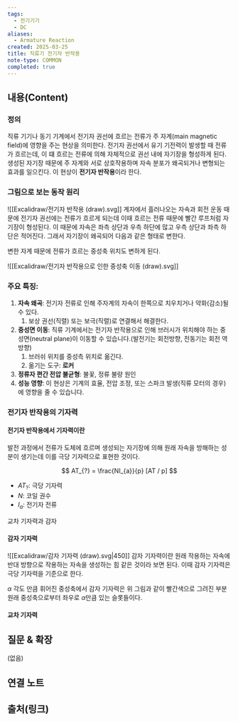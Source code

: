 ```yaml
---
tags:
  - 전기기기
  - DC
aliases:
  - Armature Reaction
created: 2025-03-25
title: 직류기 전기자 반작용
note-type: COMMON
completed: true
---
```


## 내용(Content)

### 정의

직류 기기나 동기 기계에서 전기자 권선에 흐르는 전류가 주 자계(main magnetic field)에 영향을 주는 현상을 의미한다. 전기자 권선에서 유기 기전력이 발생할 때 전류가 흐르는데, 이 떄 흐르는 전류에 의해 자체적으로 권선 내에 자기장을 형성하게 된다. 생성된 자기장 때문에 주 자계와 서로 상호작용하며 자속 분포가 왜곡되거나 변형되는 효과를 일으킨다. 이 현상이 **전기자 반작용**이라 한다.


### 그림으로 보는 동작 원리

![[Excalidraw/전기자 반작용 (draw).svg]]
계자에서 흘러나오는 자속과 회전 운동 때문에 전기자 권선에는 전류가 흐르게 되는데 이때 흐르는 전류 때문에 빨간 루프처럼 자기장이 형성된다. 이 때문에 자속은 좌측 상단과 우측 하단에 많고 우측 상단과 좌측 하단은 적어진다. 그래서 자기장이 왜곡되어 다음과 같은 형태로 변한다.

변한 자계 때문에 전류가 흐르는 중성축 위치도 변하게 된다.

![[Excalidraw/전기자 반작용으로 인한 중성축 이동 (draw).svg]]

### 주요 특징:

1. **자속 왜곡**: 전기자 전류로 인해 주자계의 자속이 한쪽으로 치우치거나 약화(감소)될 수 있다.
	1. 보상 권선(직렬) 또는 보극(직렬)로 연결해서 해결한다.
2. **중성면 이동**: 직류 기계에서는 전기자 반작용으로 인해 브러시가 위치해야 하는 중성면(neutral plane)이 이동할 수 있습니다.(발전기는 회전방향, 전동기는 회전 역방향)
	1. 브러쉬 위치를 중성측 위치로 옮긴다.
	2. 옮기는 도구: **로커**
3. **정류자 편간 전압 불균형**: 불꽃, 정류 불량 원인
4. **성능 영향**: 이 현상은 기계의 효율, 전압 조정, 또는 스파크 발생(직류 모터의 경우)에 영향을 줄 수 있습니다.

### 전기자 반작용의 기자력
#### 전기자 반작용에서 기자력이란

발전 과정에서 전류가 도체에 흐르며 생성되는 자기장에 의해 원래 자속을 방해하는 성분이 생기는데 이를 극당 기자력으로 표현한 것이다.

$$
AT_{?} = \frac{NI_{a}}{p} [AT / p]
$$

- $AT_{?}$: 극당 기자력
- $N$: 코일 권수
- $I_{a}$: 전기자 전류

교차 기자력과 감자


#### 감자 기자력

![[Excalidraw/감자 기자력 (draw).svg|450]]
감자 기자력이란 원래 작용하는 자속에 반대 방향으로 작용하는 자속을 생성하는 힘 같은 것이라 보면 된다. 이때 감자 기자력은 극당 기자력을 기준으로 한다.


$\alpha$ 각도 만큼 휘어진 중성축에서 감자 기자력은 위 그림과 같이 빨간색으로 그려진 부분 원래 중성축으로부터 좌우로 $\alpha$만큼 있는 슬롯들이다. 

#### 교차 기자력


## 질문 & 확장

(없음)

## 연결 노트

## 출처(링크)

